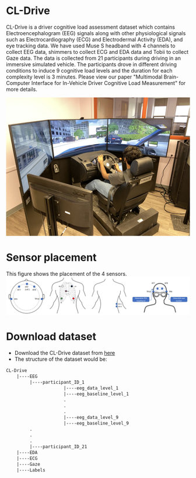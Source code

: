 # CL-Drive
CL-Drive is a driver cognitive load assessment dataset which contains Electroencephalogram (EEG) signals along with other physiological signals such as Electrocardiography (ECG) and Electrodermal Activity (EDA), and eye tracking data. We have used Muse S headband with 4 channels to collect EEG data, shimmers to collect ECG and EDA data and Tobii to collect Gaze data. The data is collected from 21 participants during driving in an immersive simulated vehicle. The participants drove in different driving conditions to induce 9 cognitive load levels and the duration for each complexity level is 3 minutes. Please view our paper "Multimodal Brain-Computer Interface for In-Vehicle Driver Cognitive Load Measurement" for more details.

![Alt text](/Figures/driving_simulator.jpg?raw=true "Optional Title")

# Sensor placement
This figure shows the placement of the 4 sensors.
![Alt text](/Figures/sensor_placement.jpg?raw=true "Optional Title")
 

# Download dataset

* Download the CL-Drive dataset from [here](https://borealisdata.ca/privateurl.xhtml?token=505ef1f5-18f8-407b-a9aa-31c964208005)
* The structure of the dataset would be:

```    
CL-Drive
    |----EEG 
         |----participant_ID_1
                      |----eeg_data_level_1
                      |----eeg_baseline_level_1
                      .
                      .
                      .
                      |----eeg_data_level_9
                      |----eeg_baseline_level_9
         .
         .
         .
         |----participant_ID_21
    |----EDA
    |----ECG
    |----Gaze
    |----Labels
```

